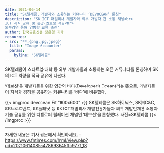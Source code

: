 ```yaml
---
date: 2021-06-14
title: "SK텔레콤, 개발자와 소통하는 커뮤니티 ‘DEVOCEAN’ 론칭"
description: "SK ICT 패밀리사 개발자와 외부 개발자 간 소통 채널<br>
ICT 지식 공유 및 문답·멘토링 제공<br>
외부강연 통해 양방향 교류 촉진"
author: 한국금융신문 정은경 기자
resources:
- src: "**.{png,jpg,jpeg}"
  title: "Image #:counter"
  params:
    byline: "SK텔레콤"
---
```


SK텔레콤이 스타트업·대학 등 외부 개발자들과 소통하는 오픈 커뮤니티를 론칭하며 SK의 ICT 역량을 적극 공유에 나선다.

‘데보션’은 개발자들을 위한 영감의 바다(Developer’s Ocean)라는 뜻으로, 개발자들이 지식과 경허을 공유하는 커뮤니티를 ‘바다’에 비유했다.

{{< imgproc devocean Fit "900x600" >}}
SK텔레콤은 SK하이닉스, SK㈜C&C, SK브로드밴드, SK플래닛 등 SK ICT패밀리사 개발전문가들과 외부 개발인재간 소통과 기술 공유를 위한 디벨로퍼 릴레이션 채널인 ‘데보션’을 론칭했다. 사진=SK텔레콤
{{< /imgproc >}}


---

자세한 내용은 기사 원문에서 확인하세요. : https://www.fntimes.com/html/view.php?ud=202106140855478693645ffc9771_18
